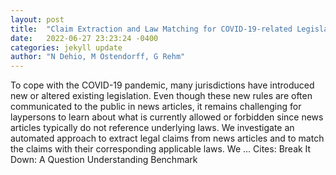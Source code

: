 ```yaml
---
layout: post
title:  "Claim Extraction and Law Matching for COVID-19-related Legislation"
date:   2022-06-27 23:23:24 -0400
categories: jekyll update
author: "N Dehio, M Ostendorff, G Rehm"
---
```

To cope with the COVID-19 pandemic, many jurisdictions have introduced new or altered existing legislation. Even though these new rules are often communicated to the public in news articles, it remains challenging for laypersons to learn about what is currently allowed or forbidden since news articles typically do not reference underlying laws. We investigate an automated approach to extract legal claims from news articles and to match the claims with their corresponding applicable laws. We …
Cites: ‪Break It Down: A Question Understanding Benchmark‬  